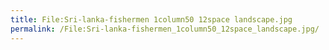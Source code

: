 ```yaml
---
title: File:Sri-lanka-fishermen 1column50 12space landscape.jpg
permalink: /File:Sri-lanka-fishermen_1column50_12space_landscape.jpg/
---
```


